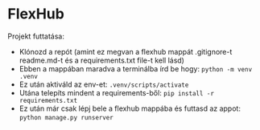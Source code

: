 # FlexHub

Projekt futtatása:

- Klónozd a repót (amint ez megvan a flexhub mappát .gitignore-t readme.md-t és a requirements.txt file-t kell lásd)
- Ebben a mappában maradva a terminálba írd be hogy: `python -m venv .venv`
- Ez után aktiváld az env-et: `.venv/scripts/activate`
- Utána telepíts mindent a requirements-ből: `pip install -r requirements.txt`
- Ez után már csak lépj bele a flexhub mappába és futtasd az appot: `python manage.py runserver`
